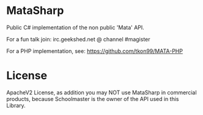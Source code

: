 MataSharp
=========

Public C# implementation of the non public 'Mata' API.

For a fun talk join: irc.geekshed.net @ channel #magister

For a PHP implementation, see: https://github.com/tkon99/MATA-PHP

License
=========

ApacheV2 License, as addition you may NOT use MataSharp in commercial products,
because Schoolmaster is the owner of the API used in this Library.
